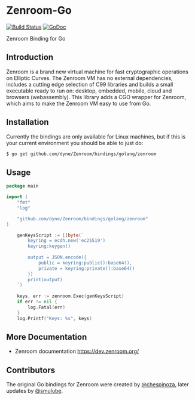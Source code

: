 # Zenroom-Go

[![Build Status](https://travis-ci.org/dyne/zenroom-go.svg?branch=master)](https://travis-ci.org/dyne/zenroom-go)
[![GoDoc](https://godoc.org/github.com/dyne/zenroom-go?status.svg)](https://godoc.org/github.com/dyne/zenroom-go)

Zenroom Binding for Go

## Introduction

Zenroom is a brand new virtual machine for fast cryptographic operations on Elliptic Curves. The Zenroom VM has no external dependencies, includes a cutting edge selection of C99 libraries and builds a small executable ready to run on: desktop, embedded, mobile, cloud and browsers (webassembly). This library adds a CGO wrapper for Zenroom, which aims to make the Zenroom VM easy to use from Go.

## Installation

Currently the bindings are only available for Linux machines, but if this is your current environment you should be able to just do:

```bash
$ go get github.com/dyne/Zenroom/bindings/golang/zenroom
```

## Usage

```go
package main

import (
	"fmt"
	"log"

	"github.com/dyne/Zenroom/bindings/golang/zenroom"
)

	genKeysScript := []byte(`
		keyring = ecdh.new('ec25519')
		keyring:keygen()
		
		output = JSON.encode({
			public = keyring:public():base64(),
			private = keyring:private():base64()
		})
		print(output)
	`)
	
	keys, err := zenroom.Exec(genKeysScript)
	if err != nil {
		log.Fatal(err)
	}
	log.Printf("Keys: %s", keys)

 ```

## More Documentation

 * Zenroom documentation https://dev.zenroom.org/
 
## Contributors

The original Go bindings for Zenroom were created by [@chespinoza](https://github.com/chespinoza), later updates by [@smulube](https://github.com/smulube).
